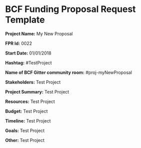 
# BCF Funding Proposal Request Template

**Project Name:**
My New Proposal

**FPR Id:**
0022

**Start Date:**
01/01/2018

**Hashtag:**
#TestProject

**Name of BCF Gitter community room:**
#proj-myNewProposal

**Stakeholders:**
Test Project

**Project Summary:**
Test Project

**Resources:**
Test Project

**Budget:**
Test Project

**Timeline:**
Test Project

**Goals:**
Test Project

**Other:**
Test Project
